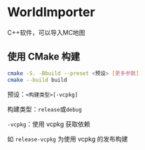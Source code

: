 # WorldImporter
 C++软件，可以导入MC地图

## 使用 CMake 构建
```bash
cmake -S. -Bbuild --preset <预设> [更多参数]
cmake --build build
```
预设：`<构建类型>[-vcpkg]`

构建类型：`release`或`debug`

`-vcpkg`：使用 vcpkg 获取依赖

如 `release-vcpkg` 为使用 vcpkg 的发布构建




